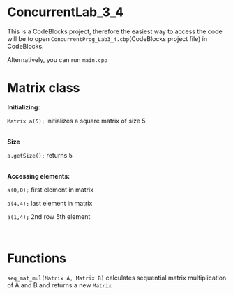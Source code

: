 # ConcurrentLab_3_4

This is a CodeBlocks project, therefore the easiest way to access the code will be to open `ConcurrentProg_Lab3_4.cbp`(CodeBlocks project file) in CodeBlocks.

Alternatively, you can run `main.cpp` 

# Matrix class

<b>Initializing:</b> 

`Matrix a(5);` initializes a square matrix of size 5


<br><b>Size</b>

`a.getSize();` returns 5


<br><b>Accessing elements:</b> 

`a(0,0);` first element in matrix

`a(4,4);` last element in matrix 

`a(1,4);` 2nd row 5th element

<br>

# Functions

`seq_mat_mul(Matrix A, Matrix B)` calculates sequential matrix multiplication of A and B and returns a new `Matrix`
